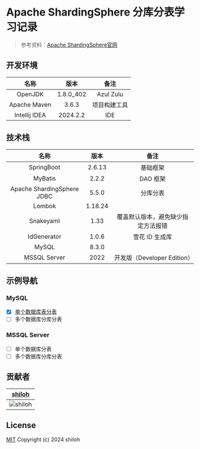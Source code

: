# Apache ShardingSphere 分库分表学习记录

> 参考资料：[Apache ShardingSphere官网](https://shardingsphere.apache.org/document/current/en/overview/)

## 开发环境

|      名称       |    版本     |    备注     |
|:-------------:|:---------:|:---------:|
|    OpenJDK    | 1.8.0_402 | Azul Zulu |
| Apache Maven  |   3.6.3   |  项目构建工具   |
| Intellij IDEA | 2024.2.2  |    IDE    |

## 技术栈

|             名称             |   版本    |           备注           |
|:--------------------------:|:-------:|:----------------------:|
|         SpringBoot         | 2.6.13  |          基础框架          |
|          MyBatis           |  2.2.2  |         DAO 框架         |
| Apache ShardingSphere JDBC |  5.5.0  |          分库分表          |
|           Lombok           | 1.18.24 |                        |
|         Snakeyaml          |  1.33   |   覆盖默认版本，避免缺少指定方法报错    |
|        IdGenerator         |  1.0.6  |       雪花 ID 生成库        |
|           MySQL            |  8.3.0  |                        |
|        MSSQL Server        |  2022   | 开发版（Developer Edition） |

## 示例导航

### MySQL

- [x] [单个数据库表分表](./mysql-single-db-sharding)
- [ ] 多个数据库分库分表

### MSSQL Server

- [ ] 单个数据库分表
- [ ] 多个数据库分库分表

## 贡献者

|             [shiloh](https://github.com/shilohooo)              |
|:---------------------------------------------------------------:|
| ![shiloh](https://avatars.githubusercontent.com/u/46670399?v=4) |

## License

[MIT](./LICENSE) Copyright (c) 2024 shiloh
